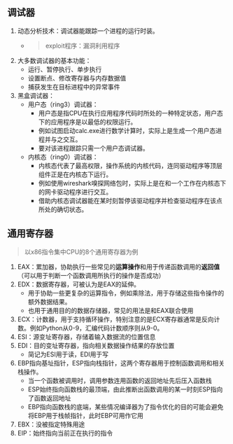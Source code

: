 ## 调试器
1. 动态分析技术：调试器能跟踪一个进程的运行时装。
    + >exploit程序：漏洞利用程序
2. 大多数调试器的基本功能：
    + 运行、暂停执行、单步执行
    + 设置断点、修改寄存器与内存数据值
    + 捕获发生在目标进程中的异常事件
3. 黑盒调试器：
    + 用户态（ring3）调试器：
        - 用户态是指CPU在执行应用程序代码时所处的一种特定状态，用户态下的应用程序是以最低的权限运行。
        - 例如试图启动calc.exe进行数学计算时，实际上是生成一个用户态进程并与之交互。
        - 要对该进程跟踪只需一个用户态调试器。
    + 内核态（ring0）调试器：
        - 内核态代表了最高权限，操作系统的内核代码，连同驱动程序等顶层组件正是在内核态下运行。
        - 例如使用wireshark嗅探网络包时，实际上是在和一个工作在内核态下的网卡驱动程序进行交互。
        - 借助内核态调试器能在某时刻暂停该驱动程序并检查驱动程序在该点所处的确切状态。

## 通用寄存器
>以x86指令集中CPU的8个通用寄存器为例
1. EAX：累加器，协助执行一些常见的**运算操作**和用于传递函数调用的**返回值**（可以用于判断一个函数调用所执行的操作是否成功）
2. EDX：数据寄存器，可被认为是EAX的延伸。
    + 用于协助一些更复杂的运算指令，例如乘除法，用于存储这些指令操作的额外数据结果。
    + 也用于通用目的的数据存储器，常见的用法是和EAX联合使用
3. ECX：计数器，用于支持循环操作，特别注意的是ECX寄存器通常是反向计数。例如Python从0-9，汇编代码计数顺序则从9-0。
4. ESI：源变址寄存器，存储着输入数据流的位置信息
5. EDI：目的变址寄存器，指向相关数据操作结果的存放位置
    + 简记为ESI用于读，EDI用于写
6. EBP指向基址指针，ESP指向栈指针，这两个寄存器用于控制函数调用和相关栈操作。
    + 当一个函数被调用时，调用参数连用函数的返回地址先后压入函数栈
    + ESP始终指向函数栈的最顶端，由此推断出函数调用的某一时刻ESP指向了函数返回地址
    + EBP指向函数栈的底端，某些情况编译器为了指令优化的目的可能会避免将EBP用于栈帧指针，此时EBP可用作它用
7. EBX：没被指定特殊用途
8. EIP：始终指向当前正在执行的指令
